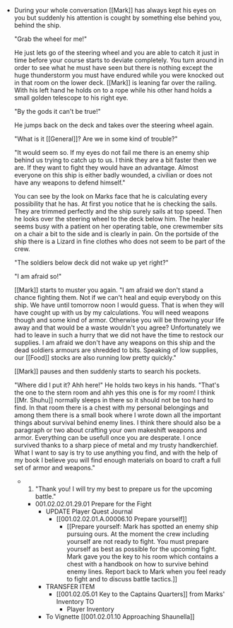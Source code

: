 - During your whole conversation [[Mark]] has always kept his eyes on you but suddenly his attention is cought by something else behind you, behind the ship.
  
  "Grab the wheel for me!"
  
  He just lets go of the steering wheel and you are able to catch it just in time before your course starts to deviate completely. You turn around in order to see what he must have seen but there is nothing except the huge thunderstorm you must have endured while you were knocked out in that room on the lower deck. [[Mark]] is leaning far over the railing. With his left hand he holds on to a rope while his other hand holds a small golden telescope to his right eye.
  
  "By the gods it can't be true!"
  
  He jumps back on the deck and takes over the steering wheel again.
  
  "What is it [[General]]? Are we in some kind of trouble?"
  
  "It would seem so. If my eyes do not fail me there is an enemy ship behind us trying to catch up to us. I think they are a bit faster then we are. If they want to fight they would have an advantage. Almost everyone on this ship is either badly wounded, a civilian or does not have any weapons to defend himself."
  
  You can see by the look on Marks face that he is calculating every possibility that he has. At first you notice that he is checking the sails. They are trimmed perfectly and the ship surely sails at top speed. Then he looks over the steering wheel to the deck below him. The healer seems busy with a patient on her operating table, one crewmember sits on a chair a bit to the side and is clearly in pain. On the portside of the ship there is a Lizard in fine clothes who does not seem to be part of the crew.
  
  "The soldiers below deck did not wake up yet right?"
  
  "I am afraid so!"
  
  [[Mark]] starts to muster you again. "I am afraid we don't stand a chance fighting them. Not if we can't heal and equip everybody on this ship. We have until tomorrow noon I would guess. That is when they will have cought up with us by my calculations. You will need weapons though and some kind of armor. Otherwise you will be throwing your life away and that would be a waste wouldn't you agree? Unfortunately we had to leave in such a hurry that we did not have the time to restock our supplies. I am afraid we don't have any weapons on this ship and the dead soldiers armours are shredded to bits. Speaking of low supplies, our [[Food]] stocks are also running low pretty quickly."
  
  [[Mark]] pauses and then suddenly starts to search his pockets.
  
  "Where did I put it? Ahh here!" He holds two keys in his hands. "That's the one to the stern room and ahh yes this one is for my room! I think [[Mr. Shuhu]] normally sleeps in there so it should not be too hard to find. In that room there is a chest with my personal belongings and among them there is a small book where I wrote down all the important things about survival behind enemy lines. I think there should also be a paragraph or two about crafting your own makeshift weapons and armor. Everything can be usefull once you are desperate. I once survived thanks to a sharp piece of metal and my trusty handkerchief. What I want to say is try to use anything you find, and with the help of my book I believe you will find enough materials on board to craft a full set of armor and weapons."
	- 1. "Thank you! I will try my best to prepare us for the upcoming battle."
		- 001.02.02.01.29.01 Prepare for the Fight
			- UPDATE Player Quest Journal
				- [[001.02.02.01.A.00006.10 Prepare yourself]]
					- [[Prepare yourself: Mark has spotted an enemy ship pursuing ours. At the moment the crew including yourself are not ready to fight. You must prepare yourself as best as possible for the upcoming fight. Mark gave you the key to his room which contains a chest with a handbook on how to survive behind enemy lines. Report back to Mark when you feel ready to fight and to discuss battle tactics.]]
			- TRANSFER ITEM
				- [[001.02.05.01 Key to the Captains Quarters]] from Marks' Inventory TO
					- Player Inventory
			- To Vignette [[001.02.01.10 Approaching Shaunella]]